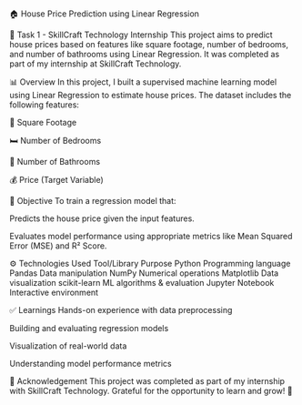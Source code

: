 🏠 House Price Prediction using Linear Regression

📌 Task 1 - SkillCraft Technology Internship
This project aims to predict house prices based on features like square footage, number of bedrooms, and number of bathrooms using Linear Regression. It was completed as part of my internship at SkillCraft Technology.

📊 Overview
In this project, I built a supervised machine learning model using Linear Regression to estimate house prices. The dataset includes the following features:

📐 Square Footage

🛏️ Number of Bedrooms

🛁 Number of Bathrooms

💰 Price (Target Variable)

🧠 Objective
To train a regression model that:

Predicts the house price given the input features.

Evaluates model performance using appropriate metrics like Mean Squared Error (MSE) and R² Score.

⚙️ Technologies Used
Tool/Library	Purpose
Python	Programming language
Pandas	Data manipulation
NumPy	Numerical operations
Matplotlib	Data visualization
scikit-learn	ML algorithms & evaluation
Jupyter Notebook	Interactive environment


✅ Learnings
Hands-on experience with data preprocessing

Building and evaluating regression models

Visualization of real-world data

Understanding model performance metrics


🙌 Acknowledgement
This project was completed as part of my internship with SkillCraft Technology. Grateful for the opportunity to learn and grow! 🌱
